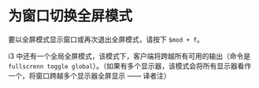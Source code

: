 # 为窗口切换全屏模式

要以全屏模式显示窗口或再次退出全屏模式，请按下 `$mod + f`。

i3 中还有一个全局全屏模式，该模式下，客户端将跨越所有可用的输出（命令是 `fullscrenn toggle global`）。（如果有多个显示器，该模式会将所有显示器看作一个，将窗口跨越多个显示器全屏显示 —— 译者注）